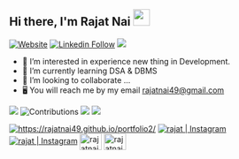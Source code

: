 ## Hi there, I'm Rajat Nai <img src="https://raw.githubusercontent.com/MartinHeinz/MartinHeinz/master/wave.gif" width="30" height="30">

[![Website](https://shields.io/badge/Portfolio-up-blue?style=for-the-badge)](https://rajatnai49.github.io/portfolio2/)
[![Linkedin Follow](https://shields.io/badge/Follow%20@Rajat%20Nai-348-green?logo=linkedin&style=for-the-badge )](https://www.linkedin.com/in/rajat-nai-5a1425221/)
![](https://komarev.com/ghpvc/?username=rajatnai49&style=for-the-badge)

- 👀 I’m interested in experience new thing in Development.
- 🌱 I’m currently learning DSA & DBMS
- 💞️ I’m looking to collaborate ...
- 🖥️ You will reach me by my email rajatnai49@gmail.com
  
  
<img src ="https://github-readme-stats.vercel.app/api/top-langs/?username=rajatnai49&layout=compact&hide_border=true&theme=vision-friendly-dark&langs_count=10&hide=jupyter%20notebook,tex,php">
<img alt="Contributions" src="https://github-readme-stats.vercel.app/api?username=rajatnai49&show_icons=true&theme=vision-friendly-dark&hide_border=true"> 
<img src ="https://github-readme-streak-stats.herokuapp.com?user=rajatnai49&theme=vision-friendly-dark&hide_border=true"> 
<img src="https://activity-graph.herokuapp.com/graph?username=rajatnai49&bg_color=000000&line=ffb812&area=true&color=8135fc&hide_border=true&hide_title=true" >
     

[<img alt="https://rajatnai49.github.io/portfolio2/"  src="https://img.shields.io/badge/Portfolio-%23000000.svg?style=for-the-badge&logo=firefox&logoColor=#FF7139" />][website]
[<img alt="rajat | Instagram"  src="https://img.shields.io/badge/Personal-%23E4405F.svg?style=for-the-badge&logo=Instagram&logoColor=white" />][instagram]
[<img alt="rajat | Instagram"  src="https://img.shields.io/badge/Creative-%23E4405F.svg?style=for-the-badge&logo=Instagram&logoColor=white" />][instagram2]
<a href="https://twitter.com/rpsilver36" target="blank"><img align="center" src="https://raw.githubusercontent.com/rahuldkjain/github-profile-readme-generator/master/src/images/icons/Social/twitter.svg" alt="rajatnai49" height="30" width="40" /></a>
<a href="https://leetcode.com/rajatnai49/" target="blank"><img align="center" src="https://raw.githubusercontent.com/rahuldkjain/github-profile-readme-generator/master/src/images/icons/Social/leet-code.svg" alt="rajatnai49" height="30" width="40" /></a>

[website]: https://rajatnai49.github.io/portfolio2/
[twitter]: https://twitter.com/rpsilver36
[instagram]: https://www.instagram.com/rp._.836/
[instagram2]: https://www.instagram.com/its_rp36/
[linkedin]: https://www.instagram.com/rp._.836/
[codechef]: https://www.codechef.com/users/rp_836
[hackerrank]: https://www.hackerrank.com/rajatnai72
[github]: https://github.com/rajatnai49
[leetcode]: https://leetcode.com/rajatnai49/
